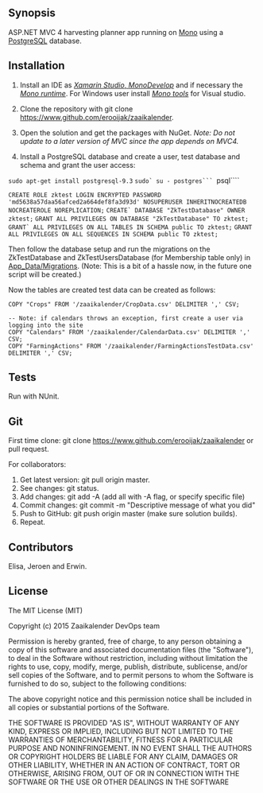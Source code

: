## Synopsis

ASP.NET MVC 4 harvesting planner app running on [Mono](http://www.mono-project.com) using a [PostgreSQL](http://www.postgresql.org/) database.

## Installation

 1. Install an IDE as [*Xamarin Studio*, *MonoDevelop*](http://www.monodevelop.com/download/) and if necessary the [*Mono runtime*](http://www.mono-project.com/download/). For Windows user install [*Mono tools*](http://www.mono-project.com/archived/gettingstartedwithmonotools/) for Visual studio.
 2. Clone the repository with git clone https://www.github.com/erooijak/zaaikalender.
 3. Open the solution and get the packages with NuGet. *Note: Do not update to a later version of MVC since the app depends on MVC4.*

 4. Install a PostgreSQL database and create a user, test database and schema and grant the user access:  

```sudo apt-get install postgresql-9.3```
``sudo` su - postgres```
``psql````

```CREATE ROLE zktest LOGIN ENCRYPTED PASSWORD 'md5638a57daa56afced2a664def8fa3d93d' NOSUPERUSER INHERITNOCREATEDB NOCREATEROLE NOREPLICATION;```
```CREATE` DATABASE "ZkTestDatabase" OWNER zktest;```
```GRANT ALL PRIVILEGES ON DATABASE "ZkTestDatabase" TO zktest;```
```GRANT` ALL PRIVILEGES ON ALL TABLES IN SCHEMA public TO zktest;```
```GRANT ALL PRIVILEGES ON ALL SEQUENCES IN SCHEMA public TO zktest;```

Then follow the database setup and run the migrations on the ZkTestDatabase and ZkTestUsersDatabase (for Membership table only) in [App_Data/Migrations](https://github.com/erooijak/zaaikalender/tree/master/Zk/App_Data/Migrations). (Note: This is a bit of a hassle now, in the future one script will be created.) 

Now the tables are created test data can be created as follows:

    COPY "Crops" FROM '/zaaikalender/CropData.csv' DELIMITER ',' CSV;

    -- Note: if calendars throws an exception, first create a user via logging into the site
    COPY "Calendars" FROM '/zaaikalender/CalendarData.csv' DELIMITER ',' CSV;
    COPY "FarmingActions" FROM '/zaaikalender/FarmingActionsTestData.csv' DELIMITER ',' CSV;


## Tests

Run with NUnit.

## Git

First time clone: git clone https://www.github.com/erooijak/zaaikalender or pull request.

For collaborators:

 1. Get latest version: git pull origin master.
 2. See changes: git status.
 3. Add changes: git add -A (add all with -A flag, or specify specific file)
 4. Commit changes: git commit -m "Descriptive message of what you did"
 5. Push to GitHub: git push origin master (make sure solution builds).
 6. Repeat.

## Contributors

Elisa, Jeroen and Erwin.

## License

The MIT License (MIT)

Copyright (c) 2015 Zaaikalender DevOps team

Permission is hereby granted, free of charge, to any person obtaining a copy
of this software and associated documentation files (the "Software"), to deal
in the Software without restriction, including without limitation the rights
to use, copy, modify, merge, publish, distribute, sublicense, and/or sell
copies of the Software, and to permit persons to whom the Software is
furnished to do so, subject to the following conditions:

The above copyright notice and this permission notice shall be included in
all copies or substantial portions of the Software.

THE SOFTWARE IS PROVIDED "AS IS", WITHOUT WARRANTY OF ANY KIND, EXPRESS OR
IMPLIED, INCLUDING BUT NOT LIMITED TO THE WARRANTIES OF MERCHANTABILITY,
FITNESS FOR A PARTICULAR PURPOSE AND NONINFRINGEMENT. IN NO EVENT SHALL THE
AUTHORS OR COPYRIGHT HOLDERS BE LIABLE FOR ANY CLAIM, DAMAGES OR OTHER
LIABILITY, WHETHER IN AN ACTION OF CONTRACT, TORT OR OTHERWISE, ARISING FROM,
OUT OF OR IN CONNECTION WITH THE SOFTWARE OR THE USE OR OTHER DEALINGS IN
THE SOFTWARE
